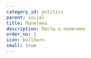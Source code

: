 ```yaml
---
category_id: politics
parent: social
title: Политика
description: Посты о политике
order_no: 1
icon: bullhorn
small: true
---
```

